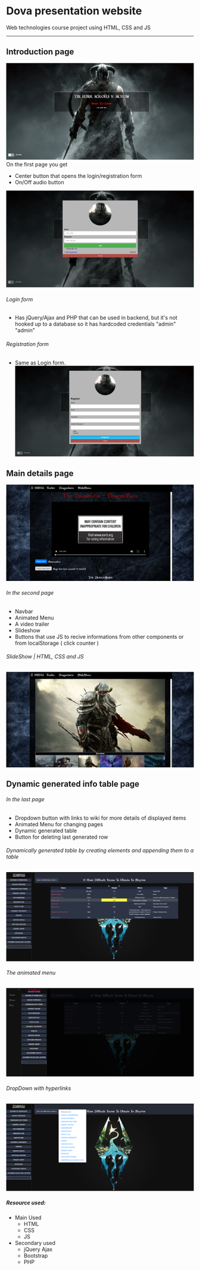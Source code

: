 # Dova presentation website

Web technologies course project using HTML, CSS and JS

---

## Introduction page
![](https://github.com/razvancazacu/tw-course-project/blob/master/poze/poze%20prezentare%20readme/x.png?raw=true "DOVA")
On the first page you get <br>
- Center button that opens the login/registration form
- On/Off audio button

![](https://github.com/razvancazacu/tw-course-project/blob/master/poze/poze%20prezentare%20readme/z.png?raw=true "login")
###### Login form
- Has jQuery/Ajax and PHP that can be used in backend, but it's not hooked up to a database so it has hardcoded credentials "admin" "admin"
###### Registration form
- Same as Login form. 
![](https://github.com/razvancazacu/tw-course-project/blob/master/poze/poze%20prezentare%20readme/c.png?raw=true "register")
## Main details page
![](https://github.com/razvancazacu/tw-course-project/blob/master/poze/poze%20prezentare%20readme/v.png?raw=true "")
###### In the second page
- Navbar
- Animated Menu
- A video trailer
- Slideshow
- Buttons that use JS to recive informations from other components or from localStorage ( click counter )
###### SlideShow | HTML, CSS and JS
![](https://github.com/razvancazacu/tw-course-project/blob/master/poze/poze%20prezentare%20readme/a.png?raw=true "")
## Dynamic generated info table page
###### In the last page
- Dropdown button with links to wiki for more details of displayed items
- Animated Menu for changing pages
- Dynamic generated table
- Button for deleting last generated row
###### Dynamically generated table by creating elements and appending them to a table
![](https://github.com/razvancazacu/tw-course-project/blob/master/poze/poze%20prezentare%20readme/q.png?raw=true "")
###### The animated menu
![](https://github.com/razvancazacu/tw-course-project/blob/master/poze/poze%20prezentare%20readme/w.png?raw=true "")
###### DropDown with hyperlinks
![](https://github.com/razvancazacu/tw-course-project/blob/master/poze/poze%20prezentare%20readme/f.png?raw=true "")
##### Resource used:
- Main Used
  - HTML
  - CSS
  - JS
- Secondary used
  - jQuery Ajax
  - Bootstrap
  - PHP

